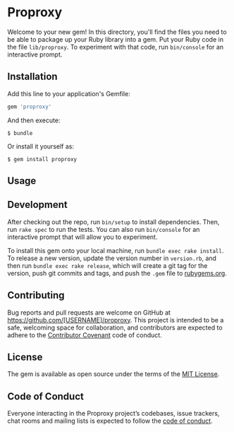 # Proproxy

Welcome to your new gem! In this directory, you'll find the files you need to be able to package up your Ruby library into a gem. Put your Ruby code in the file `lib/proproxy`. To experiment with that code, run `bin/console` for an interactive prompt.


## Installation

Add this line to your application's Gemfile:

```ruby
gem 'proproxy'
```

And then execute:

    $ bundle

Or install it yourself as:

    $ gem install proproxy

## Usage


## Development

After checking out the repo, run `bin/setup` to install dependencies. Then, run `rake spec` to run the tests. You can also run `bin/console` for an interactive prompt that will allow you to experiment.

To install this gem onto your local machine, run `bundle exec rake install`. To release a new version, update the version number in `version.rb`, and then run `bundle exec rake release`, which will create a git tag for the version, push git commits and tags, and push the `.gem` file to [rubygems.org](https://rubygems.org).

## Contributing

Bug reports and pull requests are welcome on GitHub at https://github.com/[USERNAME]/proproxy. This project is intended to be a safe, welcoming space for collaboration, and contributors are expected to adhere to the [Contributor Covenant](http://contributor-covenant.org) code of conduct.

## License

The gem is available as open source under the terms of the [MIT License](https://opensource.org/licenses/MIT).

## Code of Conduct

Everyone interacting in the Proproxy project’s codebases, issue trackers, chat rooms and mailing lists is expected to follow the [code of conduct](https://github.com/[USERNAME]/proproxy/blob/master/CODE_OF_CONDUCT.md).
